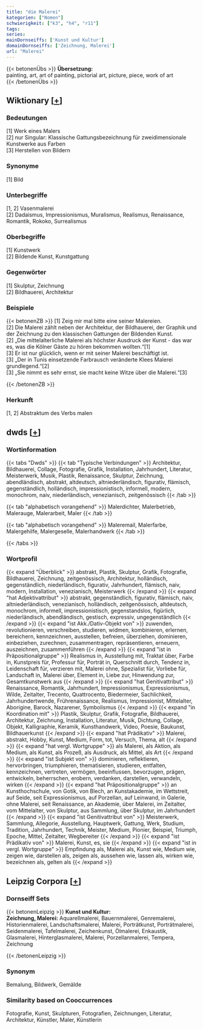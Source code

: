 ```yaml
---
title: "die Malerei"
kategorien: ["Nomen"]
schwierigkeit: ["k3", "h4", "r11"]
tags:
series:
mainDornseiffs: ['Kunst und Kultur']
domainDornseiffs: ['Zeichnung, Malerei']
url: "Malerei"
---
```


{{< betonenÜbs >}}
**Übersetzung:**  
painting, art, art of painting, pictorial art, picture, piece, work of art  
{{< /betonenÜbs >}}

## Wiktionary [[+](https://de.wiktionary.org/wiki/Malerei)]

### Bedeutungen
[1] Werk eines Malers  
[2] nur Singular: Klassische Gattungsbezeichnung für zweidimensionale Kunstwerke aus Farben  
[3] Herstellen von Bildern  

### Synonyme
[1] Bild  

### Unterbegriffe
[1, 2] Vasenmalerei  
[2] Dadaismus, Impressionismus, Muralismus, Realismus, Renaissance, Romantik, Rokoko, Surrealismus  

### Oberbegriffe
[1] Kunstwerk  
[2] Bildende Kunst, Kunstgattung  

### Gegenwörter
[1] Skulptur, Zeichnung  
[2] Bildhauerei, Architektur  

### Beispiele
{{< betonenZB >}}
[1] Zeig mir mal bitte eine seiner Malereien.  
[2] Die Malerei zählt neben der Architektur, der Bildhauerei, der Graphik und der Zeichnung zu den klassischen Gattungen der Bildenden Kunst.  
[2] „Die mittelalterliche Malerei als höchster Ausdruck der Kunst - das war es, was die Kölner Gäste zu hören bekommen wollten.“[1]  
[3] Er ist nur glücklich, wenn er mit seiner Malerei beschäftigt ist.  
[3] „Der in Tunis einsetzende Farbrausch veränderte Klees Malerei grundlegend.“[2]  
[3] „Sie nimmt es sehr ernst, sie macht keine Witze über die Malerei.“[3]  

{{< /betonenZB >}}
### Herkunft
[1, 2] Abstraktum des Verbs malen  



## dwds [[+](https://www.dwds.de/wb/Malerei)]

### Wortinformation
{{< tabs "Dwds" >}}
{{< tab "Typische Verbindungen" >}}
Architektur, Bildhauerei, Collage, Fotografie, Grafik, Installation, Jahrhundert, Literatur, Meisterwerk, Musik, Plastik, Renaissance, Skulptur, Zeichnung, abendländisch, abstrakt, altdeutsch, altniederländisch, figurativ, flämisch, gegenständlich, holländisch, impressionistisch, informell, modern, monochrom, naiv, niederländisch, venezianisch, zeitgenössisch
{{< /tab >}}

{{< tab "alphabetisch vorangehend" >}}
Malerdichter, Malerbetrieb, Malerauge, Malerarbeit, Maler
{{< /tab >}}

{{< tab "alphabetisch vorangehend" >}}
Maleremail, Malerfarbe, Malergehilfe, Malergeselle, Malerhandwerk
{{< /tab >}}

{{< /tabs >}}

### Wortprofil
{{< expand "Überblick" >}} abstrakt, Plastik, Skulptur, Grafik, Fotografie, Bildhauerei, Zeichnung, zeitgenössisch, Architektur, holländisch, gegenständlich, niederländisch, figurativ, Jahrhundert, flämisch, naiv, modern, Installation, venezianisch, Meisterwerk {{< /expand >}}
{{< expand "hat Adjektivattribut" >}} abstrakt, gegenständlich, figurativ, flämisch, naiv, altniederländisch, venezianisch, holländisch, zeitgenössisch, altdeutsch, monochrom, informell, impressionistisch, gegenstandslos, figürlich, niederländisch, abendländisch, gestisch, expressiv, ungegenständlich {{< /expand >}}
{{< expand "ist Akk./Dativ-Objekt von" >}} zuwenden, revolutionieren, verschreiben, studieren, widmen, kombinieren, erlernen, bereichern, kennzeichnen, ausstellen, befreien, überziehen, dominieren, einbeziehen, zurechnen, zusammentragen, repräsentieren, erneuern, auszeichnen, zusammenführen {{< /expand >}}
{{< expand "ist in Präpositionalgruppe" >}} Realismus in, Ausstellung mit, Traktat über, Farbe in, Kunstpreis für, Professur für, Porträt in, Querschnitt durch, Tendenz in, Leidenschaft für, verzieren mit, Malerei ohne, Spezialist für, Vorliebe für, Landschaft in, Malerei über, Element in, Liebe zur, Hinwendung zur, Gesamtkunstwerk aus {{< /expand >}}
{{< expand "hat Genitivattribut" >}} Renaissance, Romantik, Jahrhundert, Impressionismus, Expressionismus, Wilde, Zeitalter, Trecento, Quattrocento, Biedermeier, Sachlichkeit, Jahrhundertwende, Frührenaissance, Realismus, Impressionist, Mittelalter, Aborigine, Barock, Nazarener, Symbolismus {{< /expand >}}
{{< expand "in Koordination mit" >}} Plastik, Skulptur, Grafik, Fotografie, Bildhauerei, Architektur, Zeichnung, Installation, Literatur, Musik, Dichtung, Collage, Objekt, Kalligraphie, Keramik, Kunsthandwerk, Video, Poesie, Baukunst, Bildhauerkunst {{< /expand >}}
{{< expand "hat Prädikativ" >}} Malerei, abstrakt, Hobby, Kunst, Medium, Form, tot, Versuch, Thema, alt {{< /expand >}}
{{< expand "hat vergl. Wortgruppe" >}} als Malerei, als Aktion, als Medium, als Kunst, als Prozeß, als Ausdruck, als Mittel, als Art {{< /expand >}}
{{< expand "ist Subjekt von" >}} dominieren, reflektieren, hervorbringen, triumphieren, thematisieren, studieren, entfalten, kennzeichnen, vertreten, vermögen, beeinflussen, bevorzugen, prägen, entwickeln, beherrschen, erobern, verdanken, darstellen, verwandeln, wirken {{< /expand >}}
{{< expand "hat Präpositionalgruppe" >}} an Kunsthochschule, von Gotik, von Blech, an Kunstakademie, im Wettstreit, auf Seide, seit Expressionismus, auf Porzellan, auf Leinwand, in Galerie, ohne Malerei, seit Renaissance, an Akademie, über Malerei, im Zeitalter, vom Mittelalter, von Skulptur, aus Sammlung, über Skulptur, im Jahrhundert {{< /expand >}}
{{< expand "ist Genitivattribut von" >}} Meisterwerk, Sammlung, Allegorie, Ausstellung, Hauptwerk, Gattung, Werk, Studium, Tradition, Jahrhundert, Technik, Meister, Medium, Pionier, Beispiel, Triumph, Epoche, Mittel, Zeitalter, Wegbereiter {{< /expand >}}
{{< expand "ist Prädikativ von" >}} Malerei, Kunst, es, sie {{< /expand >}}
{{< expand "ist in vergl. Wortgruppe" >}} Empfindung als, Malerei als, Kunst wie, Medium wie, zeigen wie, darstellen als, zeigen als, aussehen wie, lassen als, wirken wie, bezeichnen als, gelten als {{< /expand >}}

## Leipzig Corpora [[+](https://corpora.uni-leipzig.de/en/res?word=Malerei&corpusId=deu_newscrawl-public_2018)]

### Dornseiff Sets
{{< betonenLeipzig >}}
**Kunst und Kultur:**  
**Zeichnung, Malerei:** Aquarellmalerei, Bauernmalerei, Genremalerei, Historienmalerei, Landschaftsmalerei, Malerei, Porträtkunst, Porträtmalerei, Seidenmalerei, Tafelmalerei, Zeichenkunst, Ölmalerei, Enkaustik, Glasmalerei, Hinterglasmalerei, Malerei, Porzellanmalerei, Tempera, Zeichnung  

{{< /betonenLeipzig >}}

### Synonym
Bemalung, Bildwerk, Gemälde


### Similarity based on Cooccurrences
Fotografie, Kunst, Skulpturen, Fotografien, Zeichnungen, Literatur, Architektur, Künstler, Maler, Künstlerin

